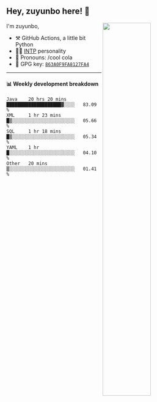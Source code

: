 

## Hey, zuyunbo here! :wave: 
[<img align="right" width="50%" src="https://github-readme-stats.vercel.app/api?username=zuyunbo&theme=dark&show_icons=true">](https://metrics.lecoq.io/ouuan?template=classic)

I'm zuyunbo,

-   :hammer_and_pick: GitHub Actions, a little bit Python
-   :man_scientist: [INTP](https://www.16personalities.com/profiles/3302586f07ca3) personality
-   :man: Pronouns: /cool cola
-   :key: GPG key: [`863A0F9FA8127FA4`](https://github.com/zuyunbo.gpg)

---

#### :bar_chart: Weekly development breakdown
<!--START_SECTION:waka-->
```text
Java    20 hrs 20 mins  ████████████████████▓░░░░   83.09 % 
XML     1 hr 23 mins    █▒░░░░░░░░░░░░░░░░░░░░░░░   05.66 % 
SQL     1 hr 18 mins    █▒░░░░░░░░░░░░░░░░░░░░░░░   05.34 % 
YAML    1 hr            █░░░░░░░░░░░░░░░░░░░░░░░░   04.10 % 
Other   20 mins         ▒░░░░░░░░░░░░░░░░░░░░░░░░   01.41 % 
```
<!--END_SECTION:waka-->

